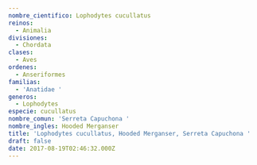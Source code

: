 ```yaml
---
nombre_cientifico: Lophodytes cucullatus
reinos:
  - Animalia
divisiones:
  - Chordata
clases:
  - Aves
ordenes:
  - Anseriformes
familias:
  - 'Anatidae '
generos:
  - Lophodytes
especie: cucullatus
nombre_comun: 'Serreta Capuchona '
nombre_ingles: Hooded Merganser
title: 'Lophodytes cucullatus, Hooded Merganser, Serreta Capuchona '
draft: false
date: 2017-08-19T02:46:32.000Z
---
```


